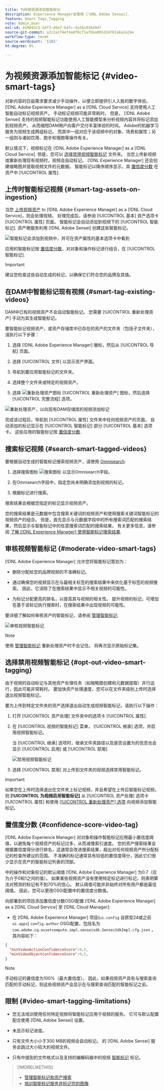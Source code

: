 ```yaml
---
title: 为视频资源添加智能标记
description: Experience Manager会使用 [!DNL Adobe Sensei].
feature: Smart Tags,Tagging
role: Admin,User
exl-id: b59043c5-5df3-49a7-b4fc-da34c03649d7
source-git-commit: a2c2a1f4ef4a8f0cf1afbba001d24782a6a2a24e
workflow-type: tm+mt
source-wordcount: '1183'
ht-degree: 0%

---
```


# 为视频资源添加智能标记 {#video-smart-tags}

对新内容的日益需求要求减少手动操作，以便立即提供引人入胜的数字体验。 [!DNL Adobe Experience Manager] as a [!DNL Cloud Service] 支持使用人工智能自动标记视频资产。 手动标记视频可能非常耗时。 但是， [!DNL Adobe Sensei] 支持的视频智能标记功能使用人工智能模型来分析视频内容并将标记添加到视频资产。 从而缩短DAM用户向客户交付丰富体验的时间。 Adobe的机器学习服务为视频生成两组标记。 而其中一组对应于该视频中的对象、场景和属性；另一组则与诸如饮用、跑步和慢跑等操作有关。

默认情况下，视频标记在 [!DNL Adobe Experience Manager] as a [!DNL Cloud Service]. 但是，您可以 [选择禁用视频智能标记](#opt-out-video-smart-tagging) 文件夹。 当您上传新视频或重新处理现有视频时，视频会自动标记。 [!DNL Experience Manager] 还会创建缩略图并提取视频文件的元数据。 智能标记以降序顺序显示，其 [置信度分数](#confidence-score-video-tag) 在资产中 [!UICONTROL 属性].

## 上传时智能标记视频 {#smart-tag-assets-on-ingestion}

当您 [上传视频资产](add-assets.md#upload-assets) to [!DNL Adobe Experience Manager] as a [!DNL Cloud Service]，则会处理视频。 处理完成后，请参阅 [!UICONTROL 基本] 资产选项卡 [!UICONTROL 属性] 页面。 智能标记会自动添加到视频下的 [!UICONTROL 智能标记]. 资产微服务利用 [!DNL Adobe Sensei] 创建这些智能标记。

![智能标记会添加到视频中，并可在资产属性的基本选项卡中看到](assets/smart-tags-added-to-videos.png)

应用的智能标记按 [置信度分数](#confidence-score-video-tag)，对对象和操作标记进行组合，在 [!UICONTROL 智能标记].

>[!IMPORTANT]
>
>建议您检查这些自动生成的标记，以确保它们符合您的品牌及其值。

## 在DAM中智能标记现有视频 {#smart-tag-existing-videos}

DAM中已有的视频资产不会自动智能标记。 您需要 [!UICONTROL 重新处理资产] 手动为其生成智能标记。

要智能标记视频资产，或资产存储库中已存在的资产的文件夹（包括子文件夹），请执行以下步骤：

1. 选择 [!DNL Adobe Experience Manager] 徽标，然后从 [!UICONTROL 导航] 页面。

1. 选择 [!UICONTROL 文件] 以显示资产界面。

1. 导航到要应用智能标记的文件夹。

1. 选择整个文件夹或特定的视频资产。

1. 选择 ![重新处理资产图标](assets/do-not-localize/reprocess-assets-icon.png) [!UICONTROL 重新处理资产] 图标，然后选择 [!UICONTROL 完整流程] 选项。

<!-- TBD: Limit size -->

![重新处理资产，以向现有DAM存储库的视频添加标记](assets/reprocess.gif)

完成该过程后，导航到 [!UICONTROL 属性] 文件夹中任何视频资产的页面。 自动添加的标记显示在 [!UICONTROL 智能标记] 部分 [!UICONTROL 基本] 选项卡。 这些应用的智能标记按 [置信度分数](#confidence-score-video-tag).

## 搜索标记视频 {#search-smart-tagged-videos}

要根据自动生成的智能标记搜索视频资产，请使用 [Omnisearch](search-assets.md#search-assets-in-aem):

1. 选择搜索图标 ![搜索图标](assets/do-not-localize/search_icon.png) 以显示Omnisearch字段。

1. 在Omnisearch字段中，指定您尚未明确添加到视频的标记。

1. 根据标记进行搜索。

搜索结果会根据您指定的标记显示视频资产。

您的搜索结果是元数据中包含搜索关键词的视频资产和使用搜索关键词智能标记的视频资产的组合。 但是，首先显示与元数据字段中的所有搜索词匹配的搜索结果，然后显示与智能标记中的任意搜索词匹配的搜索结果。 有关更多信息，请参阅 [了解 [!DNL Experience Manager] 使用智能标记搜索结果](smart-tags.md#understand-search).

## 审核视频智能标记 {#moderate-video-smart-tags}

[!DNL Adobe Experience Manager] 允许您将智能标记策划为：

* 删除分配给您的品牌视频的不准确标记。

* 通过确保您的视频显示在与最相关标签的搜索结果中来优化基于标签的视频搜索。 因此，它消除了在搜索结果中显示不相关视频的可能性。

* 为标记分配更高的排名，以提高其与视频的相关性。 提升视频的标记，可增加在基于该标记执行搜索时，在搜索结果中出现视频的可能性。

要详细了解如何审核资产的智能标记，请参阅 [管理智能标记](smart-tags.md#manage-smart-tags-and-searches).

![审核视频智能标记](assets/manage-video-smart-tags.png)

>[!NOTE]
>
>使用 [管理智能标记](smart-tags.md#manage-smart-tags-and-searches) 重新处理资产时不会记住。 将再次显示原始标记集。

## 选择禁用视频智能标记 {#opt-out-video-smart-tagging}

由于视频的自动标记与其他资产处理任务（如缩略图创建和元数据提取）并行运行，因此可能非常耗时。 要加快资产处理速度，您可以在文件夹级别上传时选择退出视频智能标记。

要为上传到特定文件夹的资产选择退出自动生成视频智能标记，请执行以下操作：

1. 打开 [!UICONTROL 资产处理] 文件夹中的选项卡 [!UICONTROL 属性].

1. 在 [!UICONTROL 视频的智能标记] 菜单， [!UICONTROL 继承] 选项，并启用视频智能标记。

   当 [!UICONTROL 继承] 选项时，继承文件夹路径以及是否设置为的信息也会显示 [!UICONTROL 启用] 或 [!UICONTROL 禁用].

   ![禁用视频智能标记](assets/disable-video-tagging.png)

1. 选择 [!UICONTROL 禁用] 对上传到文件夹的视频选择禁用智能标记。

>[!IMPORTANT]
>
>如果您在上传时选择退出在文件夹上标记视频，并且希望在上传后智能标记视频，则 **[!UICONTROL 为视频启用智能标记]** 从 [!UICONTROL 资产处理] 选项卡 [!UICONTROL 属性] 和使用 [[!UICONTROL 重新处理资产] 选项](#smart-tag-existing-videos) 向视频添加智能标记。

## 置信度分数 {#confidence-score-video-tag}

[!DNL Adobe Experience Manager] 对对象和操作智能标记应用最小置信度阈值，以避免每个视频资产的标记过多，从而减慢索引速度。 您的资产搜索结果会根据置信度得分进行排名，这通常会改进搜索结果，超出对任何视频资产所分配标记的检查所建议的范围。 不准确的标记通常具有较低的置信度得分，因此它们很少显示在资产的智能标记列表的顶部。

中的操作和对象标记的默认阈值 [!DNL Adobe Experience Manager] 为0.7（应为介于0和1之间的值）。 如果某些视频资产没有使用特定标记进行标记，则表明算法对预测的标记有不到70%的信心。 默认阈值可能并非始终对所有用户都是最佳阈值。 因此，您可以更改OSGI配置中的置信度分数值。

向部署到的项目添加置信度分数OSGI配置 [!DNL Adobe Experience Manager] as a [!DNL Cloud Service] 至 [!DNL Cloud Manager]:

* 在 [!DNL Adobe Experience Manager] 项目(`ui.config` 自原型24或之前 `ui.apps`) `config.author` OSGi配置，包括名为 `com.adobe.cq.assetcompute.impl.senseisdk.SenseiSdkImpl.cfg.json` ，其内容如下：

```json
{
  "minVideoActionConfidenceScore":0.5,
  "minVideoObjectConfidenceScore":0.5,
}
```

>[!NOTE]
>
>手动标记的置信度为100%（最大置信度）。 因此，如果视频资产具有与搜索查询匹配的手动标记，则这些视频资产会显示在与搜索查询匹配的智能标记之前。

## 限制 {#video-smart-tagging-limitations}

* 您无法培训使用任何特定视频将智能标记应用于视频的服务。 它可与默认配置配合使用 [!DNL Adobe Sensei] 设置。

* 未显示标记进度。

* 只有文件大小小于300 MB的视频会自动标记。 的 [!DNL Adobe Sensei] 服务会跳过大小较大的视频文件。

* 只有中提到的文件格式以及支持的编解码器中的视频 [智能标记](/help/assets/smart-tags.md#smart-tags-supported-file-formats) 标记。

>[!MORELIKETHIS]
>
>* [管理智能标记和资产搜索](smart-tags.md#manage-smart-tags-and-searches)
>* [培训智能标记服务并标记您的图像](smart-tags.md)

